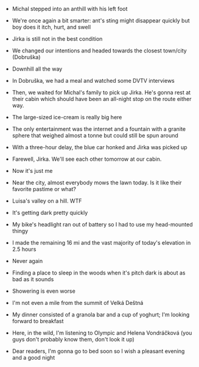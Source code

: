 - Michal stepped into an anthill with his left foot
- We're once again a bit smarter: ant's sting might disappear quickly but boy does it itch, hurt, and swell
- Jirka is still not in the best condition
- We changed our intentions and headed towards the closest town/city (Dobruška)
- Downhill all the way
- In Dobruška, we had a meal and watched some DVTV interviews
- Then, we waited for Michal's family to pick up Jirka. He's gonna rest at their cabin which should have been an all-night stop on the route either way.
- The large-sized ice-cream is really big here
- The only entertainment was the internet and a fountain with a granite sphere that weighed almost a tonne but could still be spun around
- With a three-hour delay, the blue car honked and Jirka was picked up
- Farewell, Jirka. We'll see each other tomorrow at our cabin.

- Now it's just me
- Near the city, almost everybody mows the lawn today. Is it like their favorite pastime or what?
- Luisa's valley on a hill. WTF
- It's getting dark pretty quickly
- My bike's headlight ran out of battery so I had to use my head-mounted thingy
- I made the remaining 16 mi and the vast majority of today's elevation in 2.5 hours
- Never again
- Finding a place to sleep in the woods when it's pitch dark is about as bad as it sounds
- Showering is even worse
- I'm not even a mile from the summit of Velká Deštná
- My dinner consisted of a granola bar and a cup of yoghurt; I'm looking forward to breakfast
- Here, in the wild, I'm listening to Olympic and Helena Vondráčková (you guys don't probably know them, don't look it up)

- Dear readers, I'm gonna go to bed soon so I wish a pleasant evening and a good night